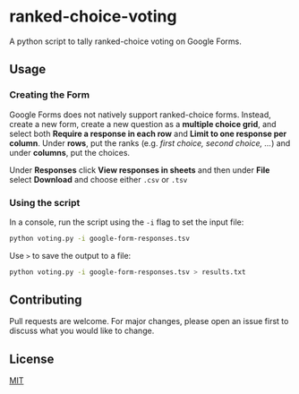 # ranked-choice-voting
A python script to tally ranked-choice voting on Google Forms. 

## Usage
### Creating the Form
Google Forms does not natively support ranked-choice forms. Instead, create a new form,  create a new question as a **multiple choice grid**, and select both **Require a response in each row** and **Limit to one response per column**. Under **rows**, put the ranks (e.g. *first choice, second choice, ...*) and under **columns**, put the choices. 

Under **Responses** click **View responses in sheets** and then under **File** select **Download** and choose either `.csv` or `.tsv` 

### Using the script
In a console, run the script using the `-i` flag to set the input file:

```bash
python voting.py -i google-form-responses.tsv
```

Use `>` to save the output to a file:

```bash
python voting.py -i google-form-responses.tsv > results.txt
```


## Contributing
Pull requests are welcome. For major changes, please open an issue first to discuss what you would like to change.

## License
[MIT](https://choosealicense.com/licenses/mit/)
